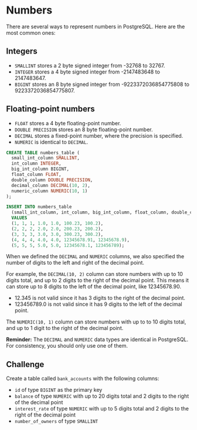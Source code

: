 # Numbers

There are several ways to represent numbers in PostgreSQL. Here are the most common ones:

## Integers

- `SMALLINT` stores a 2 byte signed integer from -32768 to 32767.
- `INTEGER` stores a 4 byte signed integer from -2147483648 to 2147483647.
- `BIGINT` stores an 8 byte signed integer from -9223372036854775808 to 9223372036854775807.

## Floating-point numbers

- `FLOAT` stores a 4 byte floating-point number.
- `DOUBLE PRECISION` stores an 8 byte floating-point number.
- `DECIMAL` stores a fixed-point number, where the precision is specified.
- `NUMERIC` is identical to `DECIMAL`.

```sql
CREATE TABLE numbers_table (
  small_int_column SMALLINT,
  int_column INTEGER,
  big_int_column BIGINT,
  float_column FLOAT,
  double_column DOUBLE PRECISION,
  decimal_column DECIMAL(10, 2),
  numeric_column NUMERIC(10, 1)
);

INSERT INTO numbers_table
  (small_int_column, int_column, big_int_column, float_column, double_column, decimal_column, numeric_column)
  VALUES
  (1, 1, 1, 1.0, 1.0, 100.23, 100.2),
  (2, 2, 2, 2.0, 2.0, 200.23, 200.2),
  (3, 3, 3, 3.0, 3.0, 300.23, 300.2),
  (4, 4, 4, 4.0, 4.0, 12345678.91, 12345678.9),
  (5, 5, 5, 5.0, 5.0, 12345678.1, 123456789);
```

When we defined the `DECIMAL` and `NUMERIC` columns, we also specified the number of digits to the left and right of the decimal point.

For example, the `DECIMAL(10, 2)` column can store numbers with up to 10 digits total, and up to 2 digits to the right of the decimal point. This means it can store up to 8 digits to the left of the decimal point, like 12345678.90.

- 12.345 is not valid since it has 3 digits to the right of the decimal point.
- 123456789.0 is not valid since it has 9 digits to the left of the decimal point.

The `NUMERIC(10, 1)` column can store numbers with up to to 10 digits total, and up to 1 digit to the right of the decimal point.

**Reminder:** The `DECIMAL` and `NUMERIC` data types are identical in PostgreSQL. For consistency, you should only use one of them.

## Challenge

Create a table called `bank_accounts` with the following columns:

- `id` of type `BIGINT` as the primary key
- `balance` of type `NUMERIC` with up to 20 digits total and 2 digits to the right of the decimal point
- `interest_rate` of type `NUMERIC` with up to 5 digits total and 2 digits to the right of the decimal point
- `number_of_owners` of type `SMALLINT`
